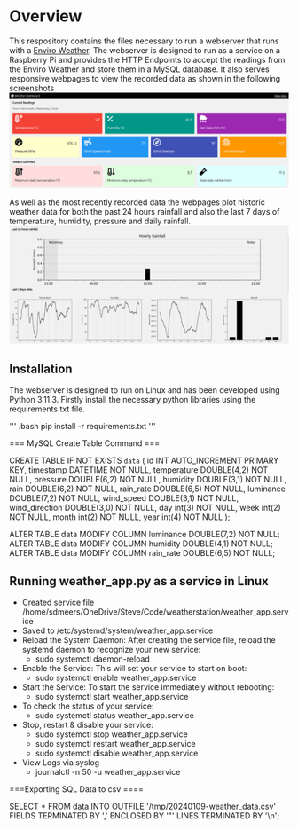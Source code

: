 # Overview
This respository contains the files necessary to run a webserver that runs with a [Enviro Weather](https://github.com/pimoroni/enviro). The webserver is designed to run as a service on a Raspberry Pi and provides the HTTP Endpoints to accept the readings from the Enviro Weather and store them in a MySQL database. It also serves responsive webpages to view the recorded data as shown in the following screenshots 
![Screenshot of the web interface displaying the weather data including current temperature, humidity, pressure and more.](https://github.com/sdmeers/weatherstation/blob/main/weatherstation-screenshot.jpg)

As well as the most recently recorded data the webpages plot historic weather data for both the past 24 hours rainfall and also the last 7 days of temperature, humidity, pressure and daily rainfall.
![Screenshot of the web interface plotting historiic  weather data including current temperature, humidity, pressure and more.](https://github.com/sdmeers/weatherstation/blob/main/weatherstation-graphs.jpg)


## Installation

The webserver is designed to run on Linux and has been developed using Python 3.11.3. Firstly install the necessary python libraries using the requirements.txt file.

'''
.bash
pip install -r requirements.txt
'''

=== MySQL Create Table Command === 

CREATE TABLE IF NOT EXISTS `data` (
  id INT AUTO_INCREMENT PRIMARY KEY,
  timestamp DATETIME NOT NULL,
  temperature DOUBLE(4,2) NOT NULL,
  pressure DOUBLE(6,2) NOT NULL,
  humidity DOUBLE(3,1) NOT NULL,
  rain DOUBLE(6,2) NOT NULL,
  rain_rate DOUBLE(6,5) NOT NULL,
  luminance DOUBLE(7,2) NOT NULL,
  wind_speed DOUBLE(3,1) NOT NULL,
  wind_direction DOUBLE(3,0) NOT NULL,
  day int(3) NOT NULL,
  week int(2) NOT NULL,
  month int(2) NOT NULL,
  year int(4) NOT NULL
);


ALTER TABLE data MODIFY COLUMN luminance DOUBLE(7,2) NOT NULL;
ALTER TABLE data MODIFY COLUMN humidity DOUBLE(4,1) NOT NULL;
ALTER TABLE data MODIFY COLUMN rain_rate DOUBLE(6,5) NOT NULL;

## Running weather_app.py as a service in Linux

- Created service file /home/sdmeers/OneDrive/Steve/Code/weatherstation/weather_app.service
- Saved to /etc/systemd/system/weather_app.service
- Reload the System Daemon: After creating the service file, reload the systemd daemon to recognize your new service:
	- sudo systemctl daemon-reload
- Enable the Service: This will set your service to start on boot:
	- sudo systemctl enable weather_app.service
- Start the Service: To start the service immediately without rebooting:
	- sudo systemctl start weather_app.service
- To check the status of your service:
	- sudo systemctl status weather_app.service
- Stop, restart & disable your service:
	- sudo systemctl stop weather_app.service
	- sudo systemctl restart weather_app.service
	- sudo systemctl disable weather_app.service
- View Logs via syslog
	- journalctl -n 50 -u weather_app.service

===Exporting SQL Data to csv ====

SELECT *
FROM data
INTO OUTFILE '/tmp/20240109-weather_data.csv'
FIELDS TERMINATED BY ','
ENCLOSED BY '"'
LINES TERMINATED BY '\n';


